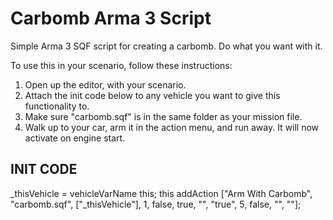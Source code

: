 # Carbomb Arma 3 Script
Simple Arma 3 SQF script for creating a carbomb. Do what you want with it.

To use this in your scenario, follow these instructions:

1. Open up the editor, with your scenario. 
2. Attach the init code below to any vehicle you want to give this functionality to.
3. Make sure "carbomb.sqf" is in the same folder as your mission file.
4. Walk up to your car, arm it in the action menu, and run away. It will now activate on engine start.

## INIT CODE
_thisVehicle = vehicleVarName this; 
this addAction ["Arm With Carbomb", "carbomb.sqf", ["_thisVehicle"], 1, false, true, "", "true", 5, false, "", ""];
